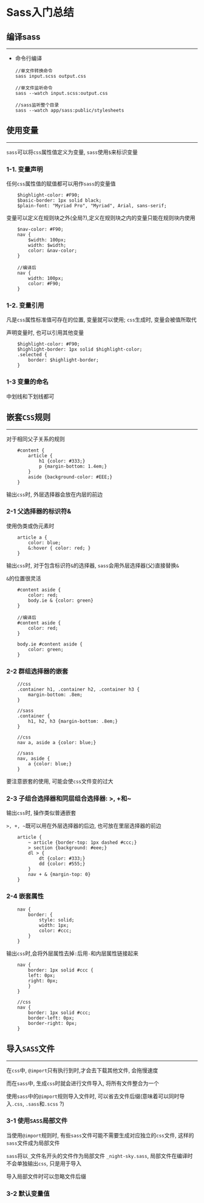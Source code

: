 # Sass入门总结

## 编译sass
***

- 命令行编译
  ```
  //单文件转换命令
  sass input.scss output.css
  
  //单文件监听命令
  sass --watch input.scss:output.css

  //sass监听整个目录
  sass --watch app/sass:public/stylesheets
  
  ```

## 使用变量
***
`sass`可以将`css`属性值定义为变量, `sass`使用`$`来标识变量

### 1-1. 变量声明

任何`css`属性值的赋值都可以用作`sass`的变量值
```
    $highlight-color: #F90;
    $basic-border: 1px solid black;
    $plain-font: "Myriad Pro", "Myriad", Arial, sans-serif;
```
变量可以定义在规则块之外(全局?),定义在规则块之内的变量只能在规则块内使用
```
    $nav-color: #F90;
    nav {
        $width: 100px;
        width: $width;
        color: &nav-color;
    }

    //编译后
    nav {
        width: 100px;
        color: #F90;
    }
```
### 1-2. 变量引用

凡是`css`属性标准值可存在的位置, 变量就可以使用; `css`生成时, 变量会被值所取代

声明变量时, 也可以引用其他变量
```
    $highlight-color: #F90;
    $highlight-border: 1px solid $highlight-color;
    .selected {
        border: $highlight-border;
    }
```

### 1-3 变量的命名
中划线和下划线都可

## 嵌套`CSS`规则
***
对于相同父子关系的规则
```
    #content {
        article {
            h1 {color: #333;}
            p {margin-bottom: 1.4em;}
        }
        aside {background-color: #EEE;}
    }
```

输出`css`时, 外层选择器会放在内层的前边

### 2-1 父选择器的标识符&
使用伪类或伪元素时
```
    article a {
        color: blue;
        &:hover { color: red; }
    }
```
输出`css`时, 对于包含标识符`&`的选择器, `sass`会用外层选择器(父)直接替换`&`

`&`的位置很灵活
```
    #content aside {
        color: red;
        body.ie & {color: green}
    }

    //编译后
    #content aside {
        color: red;
    }

    body.ie #content aside {
        color: green;
    }
```

### 2-2 群组选择器的嵌套
```
    //css
    .container h1, .container h2, .container h3 {
        margin-bottom: .8em;
    }

    //sass
    .container {
        h1, h2, h3 {margin-bottom: .8em;}
    }

    //css
    nav a, aside a {color: blue;}

    //sass
    nav, aside {
        a {color: blue;}
    }
```
要注意嵌套的使用, 可能会使`css`文件变的过大

### 2-3 子组合选择器和同层组合选择器: >, +和~

输出`css`时, 操作类似普通嵌套

`>, +, ~`既可以用在外层选择器的后边, 也可放在里层选择器的前边
```
    article {
        ~ article {border-top: 1px dashed #ccc;}
        > section {background: #eee;}
        dl > {
            dt {color: #333;}
            dd {color: #555;}
        }
        nav + & {margin-top: 0}
    }
```

### 2-4 嵌套属性

```
    nav {
        border: {
            style: solid;
            width: 1px;
            color: #ccc;
        }
    }
```
输出`css`时,会将外层属性去掉`:`后用`-`和内层属性链接起来

```
    nav {
        border: 1px solid #ccc {
        left: 0px;
        right: 0px;
        }
    }

    //css
    nav {
        border: 1px solid #ccc;
        border-left: 0px;
        border-right: 0px;
    }
```

## 导入`SASS`文件
***

在`css`中, `@import`只有执行到时,才会去下载其他文件, 会拖慢速度

而在`sass`中, 生成`css`时就会进行文件导入, 将所有文件整合为一个

使用`sass`中的`@import`规则导入文件时, 可以省去文件后缀(意味着可以同时导入`.css`, `.sass`和`.scss` ?)

### 3-1 使用`SASS`局部文件

当使用`@import`规则时, 有些`sass`文件可能不需要生成对应独立的`css`文件, 这样的`sass`文件成为局部文件

`sass`将以`_`文件名开头的文件作为局部文件
`_night-sky.sass`, 局部文件在编译时不会单独输出`css`, 只是用于导入

导入局部文件时可以忽略文件后缀

### 3-2 默认变量值